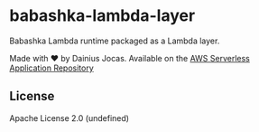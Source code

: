 # babashka-lambda-layer

Babashka Lambda runtime packaged as a Lambda layer.

Made with ❤️ by Dainius Jocas. Available on the [AWS Serverless Application Repository](https://aws.amazon.com/serverless)

## License

Apache License 2.0 (undefined)
